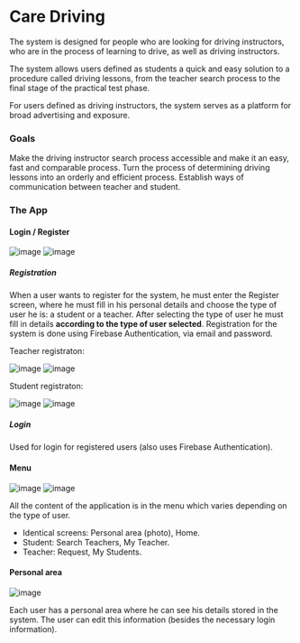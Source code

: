 # Care Driving
The system is designed for people who are looking for driving instructors, who are in the process of learning to drive, as well as driving instructors.

The system allows users defined as students a quick and easy solution to a procedure called driving lessons, from the teacher search process to the final stage of the practical test phase.

For users defined as driving instructors, the system serves as a platform for broad advertising and exposure.
### Goals
Make the driving instructor search process accessible and make it an easy, fast and comparable process.
Turn the process of determining driving lessons into an orderly and efficient process.
Establish ways of communication between teacher and student.

### The App
#### Login / Register
![image](https://user-images.githubusercontent.com/44946807/88770307-4ca62080-d186-11ea-8fd5-dc5a846f6a21.png)    ![image](https://user-images.githubusercontent.com/44946807/88771541-0f429280-d188-11ea-9080-eaecce3d3b25.png)
 
##### Registration
When a user wants to register for the system, he must enter the Register screen, where he must fill in his personal details and choose the type of user he is: a student or a teacher.
After selecting the type of user he must fill in details **according to the type of user selected**.
Registration for the system is done using Firebase Authentication, via email and password.

Teacher registraton:

![image](https://user-images.githubusercontent.com/44946807/88771908-9b54ba00-d188-11ea-86fb-01cd82492db6.png)  ![image](https://user-images.githubusercontent.com/44946807/88770977-3d73a280-d187-11ea-8bd1-686f2371933c.png)

Student registraton:

![image](https://user-images.githubusercontent.com/44946807/88770171-136db080-d186-11ea-91ad-8e2c0ce95d05.png)    ![image](https://user-images.githubusercontent.com/44946807/88771348-c8ed3380-d187-11ea-9efd-d65721717249.png)


##### Login
Used for login for registered users (also uses Firebase Authentication).

#### Menu
![image](https://user-images.githubusercontent.com/44946807/88772332-4cf3eb00-d189-11ea-9522-a452c1842c4b.png)   ![image](https://user-images.githubusercontent.com/44946807/88772548-9c3a1b80-d189-11ea-9a8d-a47f17c2e163.png)

All the content of the application is in the menu which varies depending on the type of user.
- Identical screens: Personal area (photo), Home.
- Student: Search Teachers, My Teacher.
- Teacher: Request, My Students.

#### Personal area
![image](https://user-images.githubusercontent.com/44946807/88773083-5af63b80-d18a-11ea-9fbf-101d8859e736.png)

Each user has a personal area where he can see his details stored in the system.
The user can edit this information (besides the necessary login information).
